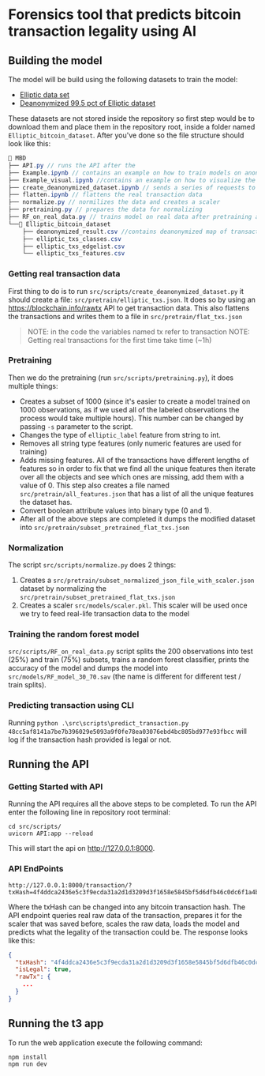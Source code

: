 # Forensics tool that predicts bitcoin transaction legality using AI

## Building the model

The model will be build using the following datasets to train the model:

- [Elliptic data set](https://www.kaggle.com/datasets/ellipticco/elliptic-data-set)
- [Deanonymized 99.5 pct of Elliptic dataset](https://www.kaggle.com/datasets/ellipticco/elliptic-data-set/discussion/117862)

These datasets are not stored inside the repository so first step would be to download them and place them in the repository root, inside a folder named `Elliptic_bitcoin_dataset`. After you've done so the file structure should look like this:

<!-- TODO: update to match the new structure -->

```c#
📁 MBD
├── API.py // runs the API after the
├── Example.ipynb // contains an example on how to train models on anonymized data
├── Example_visual.ipynb //contains an example on how to visualize the data
├── create_deanonymized_dataset.ipynb // sends a series of requests to aquire real data from deanonymized dataset exposed hashes
├── flatten.ipynb // flattens the real transaction data
├── normalize.py // normilizes the data and creates a scaler
├── pretraining.py // prepares the data for normalizing
├── RF_on_real_data.py // trains model on real data after pretraining and normalization
└──📁 Elliptic_bitcoin_dataset
	├── deanonymized_result.csv //contains deanonymized map of transactions
	├── elliptic_txs_classes.csv
	├── elliptic_txs_edgelist.csv
	└── elliptic_txs_features.csv
```

### Getting real transaction data

First thing to do is to run `src/scripts/create_deanonymized_dataset.py` it should create a file: `src/pretrain/elliptic_txs.json`. It does so by using an https://blockchain.info/rawtx API to get transaction data. This also flattens the transactions and writes them to a file in `src/pretrain/flat_txs.json`

> NOTE: in the code the variables named tx refer to transaction
> NOTE: Getting real transactions for the first time take time (~1h)

### Pretraining

Then we do the pretraining (run `src/scripts/pretraining.py`), it does multiple things:

- Creates a subset of 1000 (since it's easier to create a model trained on 1000 observations, as if we used all of the labeled observations the process would take multiple hours). This number can be changed by passing `-s` parameter to the script.
- Changes the type of `elliptic_label` feature from string to int.
- Removes all string type features (only numeric features are used for training)
- Adds missing features. All of the transactions have different lengths of features so in order to fix that we find all the unique features then iterate over all the objects and see which ones are missing, add them with a value of 0. This step also creates a file named `src/pretrain/all_features.json` that has a list of all the unique features the dataset has.
- Convert boolean attribute values into binary type (0 and 1).
- After all of the above steps are completed it dumps the modified dataset into `src/pretrain/subset_pretrained_flat_txs.json`

### Normalization

The script `src/scripts/normalize.py` does 2 things:

1. Creates a `src/pretrain/subset_normalized_json_file_with_scaler.json` dataset by normalizing the `src/pretrain/subset_pretrained_flat_txs.json`
2. Creates a scaler `src/models/scaler.pkl`. This scaler will be used once we try to feed real-life transaction data to the model

### Training the random forest model

`src/scripts/RF_on_real_data.py` script splits the 200 observations into test (25%) and train (75%) subsets, trains a random forest classifier, prints the accuracy of the model and dumps the model into `src/models/RF_model_30_70.sav` (the name is different for different test / train splits).

### Predicting transaction using CLI

Running `python .\src\scripts\predict_transaction.py 48cc5af8141a7be7b396029e5093a9f0fe78ea03076ebd4bc805bd977e93fbcc` will log if the transaction hash provided is legal or not.

## Running the API

### Getting Started with API

Running the API requires all the above steps to be completed. To run the API enter the following line in repository root terminal:

```shell
cd src/scripts/
uvicorn API:app --reload
```

This will start the api on http://127.0.0.1:8000.

### API EndPoints

```
http://127.0.0.1:8000/transaction/?txHash=4f4ddca2436e5c3f9ecda31a2d1d3209d3f1658e5845bf5d6dfb46c0dc6f1a4b
```

Where the txHash can be changed into any bitcoin transaction hash. The API endpoint queries real raw data of the transaction, prepares it for the scaler that was saved before, scales the raw data, loads the model and predicts what the legality of the transaction could be. The response looks like this:

```json
{
  "txHash": "4f4ddca2436e5c3f9ecda31a2d1d3209d3f1658e5845bf5d6dfb46c0dc6f1a4b",
  "isLegal": true,
  "rawTx": {
	...
  }
}
```

## Running the t3 app

To run the web application execute the following command:

```
npm install
npm run dev
```

